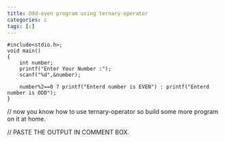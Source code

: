 ```yaml
---
title: Odd-even program using ternary-operator
categories: c
tags: [c]
---
```



```
#include<stdio.h>;
void main()
{
    int number;
    printf("Enter Your Number :");
    scanf("%d",&number);

    number%2==0 ? printf("Enterd number is EVEN") : printf("Enterd number is ODD");
}
```

// now you know how to use ternary-operator so build some more program on it at home.

// PASTE THE OUTPUT IN COMMENT BOX.